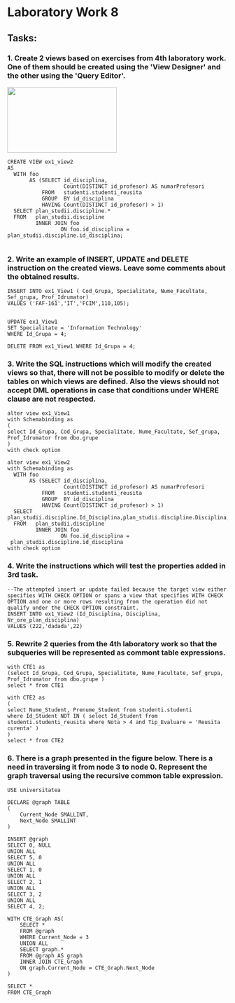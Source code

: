 # Laboratory Work 8

## Tasks:
### 1.  Create 2 views based on exercises from 4th laboratory work. One of them should be created using the 'View Designer' and the other using the 'Query Editor'.


<img  align="center" width="250" height="150" src="https://wallpaper.wiki/wp-content/uploads/2017/04/wallpaper.wiki-Images-wallpaper-new-PIC-WPC00923.jpg">

```
CREATE VIEW ex1_view2 
AS 
  WITH foo 
       AS (SELECT id_disciplina, 
                  Count(DISTINCT id_profesor) AS numarProfesori 
           FROM   studenti.studenti_reusita 
           GROUP  BY id_disciplina 
           HAVING Count(DISTINCT id_profesor) > 1) 
  SELECT plan_studii.discipline.* 
  FROM   plan_studii.discipline 
         INNER JOIN foo 
                 ON foo.id_disciplina = plan_studii.discipline.id_disciplina; 
   
```




### 2.  Write an example of INSERT, UPDATE and DELETE instruction on the created views. Leave some comments about the obtained results.

```
INSERT INTO ex1_View1 ( Cod_Grupa, Specialitate, Nume_Facultate, Sef_grupa, Prof_Idrumator)
VALUES ('FAF-161','IT','FCIM',110,105);


UPDATE ex1_View1
SET Specialitate = 'Information Technology'
WHERE Id_Grupa = 4;

DELETE FROM ex1_View1 WHERE Id_Grupa = 4;
```





### 3.  Write the SQL instructions which will modify the created views so that, there will not be possible to modify or delete the tables on which views are defined. Also the views should not accept DML operations in case that conditions under WHERE clause are not respected.


```
alter view ex1_View1
with Schemabinding as 
( 
select Id_Grupa, Cod_Grupa, Specialitate, Nume_Facultate, Sef_grupa, Prof_Idrumator from dbo.grupe 
)
with check option

alter view ex1_View2
with Schemabinding as 
  WITH foo 
       AS (SELECT id_disciplina, 
                  Count(DISTINCT id_profesor) AS numarProfesori 
           FROM   studenti.studenti_reusita 
           GROUP  BY id_disciplina 
           HAVING Count(DISTINCT id_profesor) > 1) 
  SELECT plan_studii.discipline.Id_Disciplina,plan_studii.discipline.Disciplina,plan_studii.discipline.Nr_ore_plan_disciplina
  FROM   plan_studii.discipline 
         INNER JOIN foo 
                 ON foo.id_disciplina =
 plan_studii.discipline.id_disciplina
with check option
```



### 4.  Write the instructions which will test the properties added in 3rd task.


```
--The attempted insert or update failed because the target view either specifies WITH CHECK OPTION or spans a view that specifies WITH CHECK OPTION and one or more rows resulting from the operation did not qualify under the CHECK OPTION constraint.
INSERT INTO ex1_View2 (Id_Disciplina, Disciplina, Nr_ore_plan_disciplina)
VALUES (222,'dadada',22)
```

### 5.  Rewrite 2 queries from the 4th laboratory work so that the subqueries will be represented as commont table expressions.


```
with CTE1 as 
(select Id_Grupa, Cod_Grupa, Specialitate, Nume_Facultate, Sef_grupa, Prof_Idrumator from dbo.grupe )
select * from CTE1

with CTE2 as 
(  
select Nume_Student, Prenume_Student from studenti.studenti
where Id_Student NOT IN ( select Id_Student from studenti.studenti_reusita where Nota > 4 and Tip_Evaluare = 'Reusita curenta' )
)
select * from CTE2
```



### 6. There is a graph presented in the figure below. There is a need in traversing it from node 3 to node 0. Represent the graph traversal using the recursive common table expression.

```
USE universitatea

DECLARE @graph TABLE
(
	Current_Node SMALLINT,
	Next_Node SMALLINT
)

INSERT @graph
SELECT 0, NULL
UNION ALL
SELECT 5, 0
UNION ALL
SELECT 1, 0
UNION ALL
SELECT 2, 1
UNION ALL
SELECT 3, 2
UNION ALL
SELECT 4, 2;

WITH CTE_Graph AS(
	SELECT *
	FROM @graph
	WHERE Current_Node = 3
	UNION ALL
	SELECT graph.*
	FROM @graph AS graph
	INNER JOIN CTE_Graph
	ON graph.Current_Node = CTE_Graph.Next_Node
)

SELECT *
FROM CTE_Graph
```
